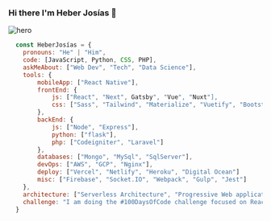 ### Hi there I'm Heber Josías 👋

![hero](https://user-images.githubusercontent.com/53913737/91210320-a68cfe00-e6d2-11ea-936e-4ef882f96c48.png)

```js
  const HeberJosías = {
    pronouns: "He" | "Him",
    code: [JavaScript, Python, CSS, PHP],
    askMeAbout: ["Web Dev", "Tech", "Data Science"],
    tools: {
        mobileApp: ["React Native"],
        frontEnd: {
            js: ["React", "Next", Gatsby", "Vue", "Nuxt"],
            css: ["Sass", "Tailwind", "Materialize", "Vuetify", "Bootstrap"]
        },
        backEnd: {
            js: ["Node", "Express"],            
            python: ["flask"],
            php: ["Codeigniter", "Laravel"]            
        },
        databases: ["Mongo", "MySql", "SqlServer"],
        devOps: ["AWS", "GCP", "Nginx"],
        deploy: ["Vercel", "Netlify", "Heroku", "Digital Ocean"]
        misc: ["Firebase", "Socket.IO", "Webpack", "Gulp", "Jest"]
    },
    architecture: ["Serverless Architecture", "Progressive Web applications", "Single Page Applications"],
    challenge: "I am doing the #100DaysOfCode challenge focused on React and Next"
  }
```
<!--
**heberjosias/heberjosias** is a ✨ _special_ ✨ repository because its `README.md` (this file) appears on your GitHub profile.

Here are some ideas to get you started:

- 🔭 I’m currently working on Web Developmet ...
- 🌱 I’m currently learning ...
- 👯 I’m looking to collaborate on ...
- 🤔 I’m looking for help with ...
- 💬 Ask me about ...
- 📫 How to reach me: ...
- 😄 Pronouns: ...
- ⚡ Fun fact: ...
-->
